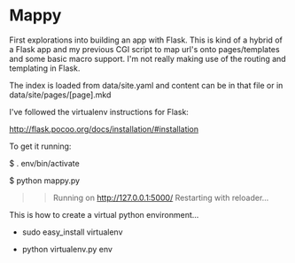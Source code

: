 # Mappy

First explorations into building an app with Flask. This is kind of a
hybrid of a Flask app and my previous CGI script to map url's onto
pages/templates and some basic macro support. I'm not really making use
of the routing and templating in Flask.

The index is loaded from data/site.yaml and content can be in that file
or in data/site/pages/[page].mkd

I've followed the virtualenv instructions for Flask:

http://flask.pocoo.org/docs/installation/#installation

To get it running:

$ . env/bin/activate

$ python mappy.py

>> Running on http://127.0.0.1:5000/
>> Restarting with reloader...


This is how to create a virtual python environment... 

- sudo easy_install virtualenv

- python virtualenv.py env
